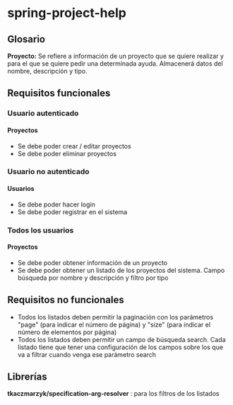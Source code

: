 # spring-project-help


## Glosario
**Proyecto:** Se refiere a información de un proyecto que se quiere realizar y para el que se quiere pedir una
 determinada ayuda. Almacenerá datos del nombre, descripción y tipo.

## Requisitos funcionales

### Usuario autenticado

#### Proyectos
- Se debe poder crear / editar proyectos
- Se debe poder eliminar proyectos

### Usuario no autenticado

#### Usuarios
- Se debe poder hacer login
- Se debe poder registrar en el sistema

### Todos los usuarios

#### Proyectos
- Se debe poder obtener información de un proyecto
- Se debe poder obtener un listado de los proyectos del sistema. Campo búsqueda por nombre y descripción y filtro por tipo



## Requisitos no funcionales
- Todos los listados deben permitir la paginación con los parámetros "page" (para indicar el número de página) 
y "size" (para indicar el  número de elementos por página)
- Todos los listados deben permitir un campo de búsqueda search. Cada listado tiene que tener una configuración
de los campos sobre los que va a filtrar cuando venga ese parámetro search


## Librerías
**tkaczmarzyk/specification-arg-resolver** : para los filtros de los listados